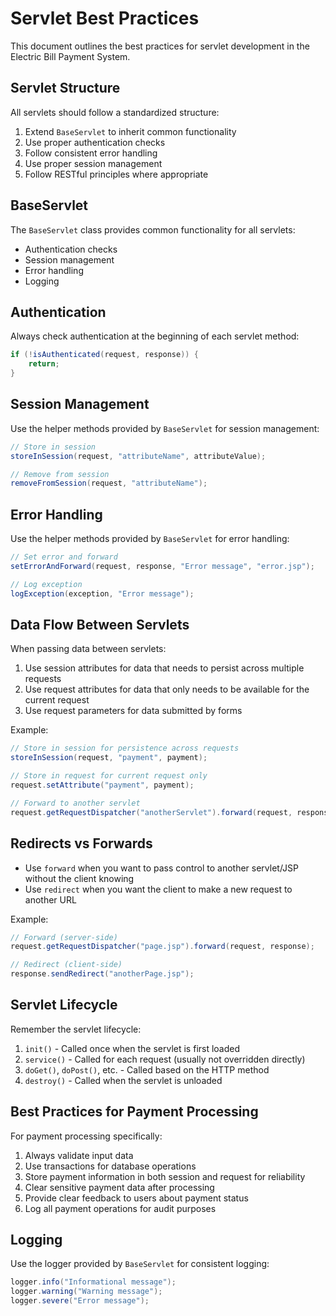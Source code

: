 # Servlet Best Practices

This document outlines the best practices for servlet development in the Electric Bill Payment System.

## Servlet Structure

All servlets should follow a standardized structure:

1. Extend `BaseServlet` to inherit common functionality
2. Use proper authentication checks
3. Follow consistent error handling
4. Use proper session management
5. Follow RESTful principles where appropriate

## BaseServlet

The `BaseServlet` class provides common functionality for all servlets:

- Authentication checks
- Session management
- Error handling
- Logging

## Authentication

Always check authentication at the beginning of each servlet method:

```java
if (!isAuthenticated(request, response)) {
    return;
}
```

## Session Management

Use the helper methods provided by `BaseServlet` for session management:

```java
// Store in session
storeInSession(request, "attributeName", attributeValue);

// Remove from session
removeFromSession(request, "attributeName");
```

## Error Handling

Use the helper methods provided by `BaseServlet` for error handling:

```java
// Set error and forward
setErrorAndForward(request, response, "Error message", "error.jsp");

// Log exception
logException(exception, "Error message");
```

## Data Flow Between Servlets

When passing data between servlets:

1. Use session attributes for data that needs to persist across multiple requests
2. Use request attributes for data that only needs to be available for the current request
3. Use request parameters for data submitted by forms

Example:

```java
// Store in session for persistence across requests
storeInSession(request, "payment", payment);

// Store in request for current request only
request.setAttribute("payment", payment);

// Forward to another servlet
request.getRequestDispatcher("anotherServlet").forward(request, response);
```

## Redirects vs Forwards

- Use `forward` when you want to pass control to another servlet/JSP without the client knowing
- Use `redirect` when you want the client to make a new request to another URL

Example:

```java
// Forward (server-side)
request.getRequestDispatcher("page.jsp").forward(request, response);

// Redirect (client-side)
response.sendRedirect("anotherPage.jsp");
```

## Servlet Lifecycle

Remember the servlet lifecycle:

1. `init()` - Called once when the servlet is first loaded
2. `service()` - Called for each request (usually not overridden directly)
3. `doGet()`, `doPost()`, etc. - Called based on the HTTP method
4. `destroy()` - Called when the servlet is unloaded

## Best Practices for Payment Processing

For payment processing specifically:

1. Always validate input data
2. Use transactions for database operations
3. Store payment information in both session and request for reliability
4. Clear sensitive payment data after processing
5. Provide clear feedback to users about payment status
6. Log all payment operations for audit purposes

## Logging

Use the logger provided by `BaseServlet` for consistent logging:

```java
logger.info("Informational message");
logger.warning("Warning message");
logger.severe("Error message");
``` 